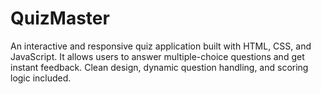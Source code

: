 # QuizMaster
An interactive and responsive quiz application built with HTML, CSS, and JavaScript. It allows users to answer multiple-choice questions and get instant feedback. Clean design, dynamic question handling, and scoring logic included.
